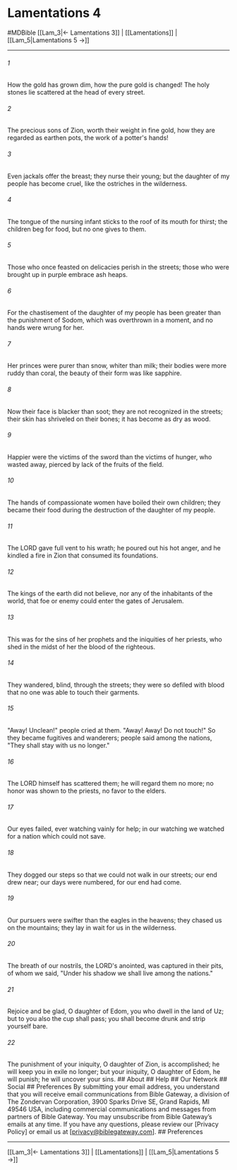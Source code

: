 # Lamentations 4
#MDBible
[[Lam_3|← Lamentations 3]] | [[Lamentations]] | [[Lam_5|Lamentations 5 →]]

***


###### 1 
How the gold has grown dim, how the pure gold is changed! The holy stones lie scattered at the head of every street. 

###### 2 
The precious sons of Zion, worth their weight in fine gold, how they are regarded as earthen pots, the work of a potter's hands! 

###### 3 
Even jackals offer the breast; they nurse their young; but the daughter of my people has become cruel, like the ostriches in the wilderness. 

###### 4 
The tongue of the nursing infant sticks to the roof of its mouth for thirst; the children beg for food, but no one gives to them. 

###### 5 
Those who once feasted on delicacies perish in the streets; those who were brought up in purple embrace ash heaps. 

###### 6 
For the chastisement of the daughter of my people has been greater than the punishment of Sodom, which was overthrown in a moment, and no hands were wrung for her. 

###### 7 
Her princes were purer than snow, whiter than milk; their bodies were more ruddy than coral, the beauty of their form was like sapphire. 

###### 8 
Now their face is blacker than soot; they are not recognized in the streets; their skin has shriveled on their bones; it has become as dry as wood. 

###### 9 
Happier were the victims of the sword than the victims of hunger, who wasted away, pierced by lack of the fruits of the field. 

###### 10 
The hands of compassionate women have boiled their own children; they became their food during the destruction of the daughter of my people. 

###### 11 
The LORD gave full vent to his wrath; he poured out his hot anger, and he kindled a fire in Zion that consumed its foundations. 

###### 12 
The kings of the earth did not believe, nor any of the inhabitants of the world, that foe or enemy could enter the gates of Jerusalem. 

###### 13 
This was for the sins of her prophets and the iniquities of her priests, who shed in the midst of her the blood of the righteous. 

###### 14 
They wandered, blind, through the streets; they were so defiled with blood that no one was able to touch their garments. 

###### 15 
"Away! Unclean!" people cried at them. "Away! Away! Do not touch!" So they became fugitives and wanderers; people said among the nations, "They shall stay with us no longer." 

###### 16 
The LORD himself has scattered them; he will regard them no more; no honor was shown to the priests, no favor to the elders. 

###### 17 
Our eyes failed, ever watching vainly for help; in our watching we watched for a nation which could not save. 

###### 18 
They dogged our steps so that we could not walk in our streets; our end drew near; our days were numbered, for our end had come. 

###### 19 
Our pursuers were swifter than the eagles in the heavens; they chased us on the mountains; they lay in wait for us in the wilderness. 

###### 20 
The breath of our nostrils, the LORD's anointed, was captured in their pits, of whom we said, "Under his shadow we shall live among the nations." 

###### 21 
Rejoice and be glad, O daughter of Edom, you who dwell in the land of Uz; but to you also the cup shall pass; you shall become drunk and strip yourself bare. 

###### 22 
The punishment of your iniquity, O daughter of Zion, is accomplished; he will keep you in exile no longer; but your iniquity, O daughter of Edom, he will punish; he will uncover your sins. ## About ## Help ## Our Network ## Social ## Preferences By submitting your email address, you understand that you will receive email communications from Bible Gateway, a division of The Zondervan Corporation, 3900 Sparks Drive SE, Grand Rapids, MI 49546 USA, including commercial communications and messages from partners of Bible Gateway. You may unsubscribe from Bible Gateway&rsquo;s emails at any time. If you have any questions, please review our [Privacy Policy] or email us at [privacy@biblegateway.com]. ## Preferences

***

[[Lam_3|← Lamentations 3]] | [[Lamentations]] | [[Lam_5|Lamentations 5 →]]
